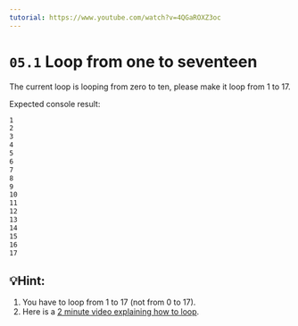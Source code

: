 ```yaml
---
tutorial: https://www.youtube.com/watch?v=4QGaROXZ3oc
---
```


# `05.1` Loop from one to seventeen

The current loop is looping from zero to ten, please make it loop from 1 to 17.

Expected console result:

```bash
1
2
3
4
5
6
7
8
9
10
11
12
13
14
15
16
17
```

## 💡Hint:

1. You have to loop from 1 to 17 (not from 0 to 17).
2. Here is a [2 minute video explaining how to loop](https://www.youtube.com/watch?v=s9wW2PpJsmQ).



